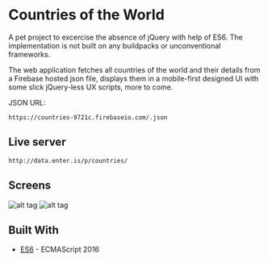 # Countries of the World
A pet project to excercise the absence of jQuery with help of ES6.
The implementation is not built on any buildpacks or unconventional frameworks.

The web application fetches all countries of the world and their details from a 
Firebase hosted json file, displays them in a mobile-first designed UI with some slick 
jQuery-less UX scripts, more to come.

JSON URL:
```
https://countries-9721c.firebaseio.com/.json
```

## Live server
```
http://data.enter.is/p/countries/
```

## Screens
![alt tag](https://i.gyazo.com/d8d478c3f08a047aac183a5aa54b73e4.png)
![alt tag](https://i.gyazo.com/a3a2a461bcf06e510b900d3ce3d37938.png)

## Built With
* [ES6](https://maven.apache.org/) - ECMAScript 2016
